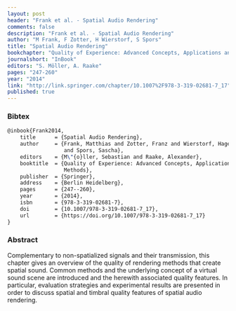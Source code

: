```yaml
---
layout: post
header: "Frank et al. - Spatial Audio Rendering"
comments: false
description: "Frank et al. - Spatial Audio Rendering"
author: "M Frank, F Zotter, H Wierstorf, S Spors"
title: "Spatial Audio Rendering"
bookchapter: "Quality of Experience: Advanced Concepts, Applications and Methods"
journalshort: "InBook"
editors: "S. Möller, A. Raake"
pages: "247-260"
year: "2014"
link: "http://link.springer.com/chapter/10.1007%2F978-3-319-02681-7_17"
published: true
---
```


### Bibtex

```latex
@inbook{Frank2014,
    title      = {Spatial Audio Rendering},
    author     = {Frank, Matthias and Zotter, Franz and Wierstorf, Hagen
                  and Spors, Sascha},
    editors    = {M\"{o}ller, Sebastian and Raake, Alexander},
    booktitle  = {Quality of Experience: Advanced Concepts, Applications and
                  Methods},
    publisher  = {Springer},
    address    = {Berlin Heidelberg},
    pages      = {247--260},
    year       = {2014},
    isbn       = {978-3-319-02681-7},
    doi        = {10.1007/978-3-319-02681-7_17},
    url        = {https://doi.org/10.1007/978-3-319-02681-7_17}
}
```

### Abstract

Complementary to non-spatialized signals and their transmission, this chapter
gives an overview of the quality of rendering methods that create spatial sound.
Common methods and the underlying concept of a virtual sound scene are
introduced and the herewith associated quality features. In particular,
evaluation strategies and experimental results are presented in order to discuss
spatial and timbral quality features of spatial audio rendering.

